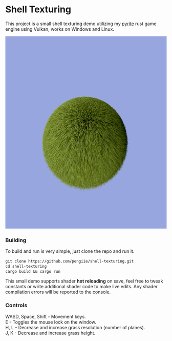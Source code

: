 # Shell Texturing

This project is a small shell texturing demo utilizing my [pyrite](https://github.com/paratym/pyrite) rust game engine using Vulkan, works on Windows and Linux. 

<img src="./images/grass_ball.png" alt="Rendered grass ball." height=600 />
<br/>

### Building
To build and run is very simple, just clone the repo and run it.
```
git clone https://github.com/pengiie/shell-texturing.git
cd shell-texturing
cargo build && cargo run
```

This small demo supports shader **hot reloading** on save, feel free to tweak constants or write additional shader code to make live edits. Any shader compilation errors will be reported to the console.

### Controls
WASD, Space, Shift - Movement keys. </br>
E - Toggles the mouse lock on the window. </br>
H, L - Decrease and increase grass resolution (number of planes). </br>
J, K - Decrease and increase grass height. </br>

